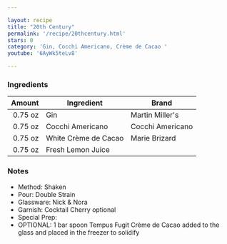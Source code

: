 ```yaml
---

layout: recipe
title: "20th Century"
permalink: '/recipe/20thcentury.html'
stars: 0
category: 'Gin, Cocchi Americano, Crème de Cacao '
youtube: '6AyWk5teLv8'

---
```


### Ingredients

| Amount  | Ingredient               | Brand            |
| ------: | -------------------- | ---------------- |
| 0.75 oz | Gin                  | Martin Miller's  |
| 0.75 oz | Cocchi Americano     | Cocchi Americano |
| 0.75 oz | White Crème de Cacao | Marie Brizard    |
| 0.75 oz | Fresh Lemon Juice    |

### Notes

- Method: Shaken
- Pour: Double Strain
- Glassware: Nick & Nora
- Garnish: Cocktail Cherry optional
- Special Prep:
- OPTIONAL: 1 bar spoon Tempus Fugit Crème de Cacao added to the glass and placed in the freezer to solidify

